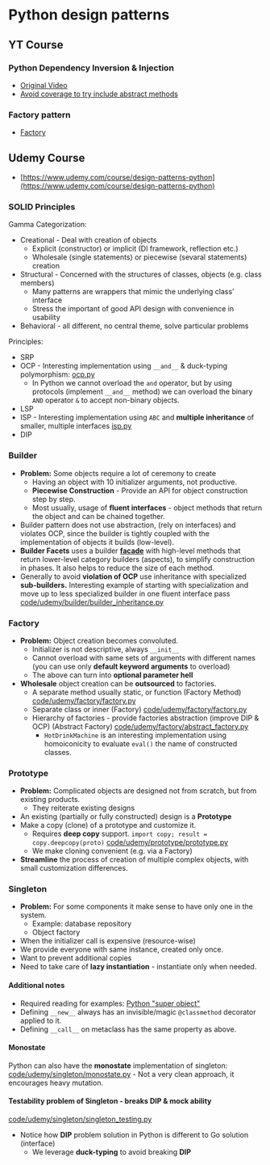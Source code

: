 # Python design patterns

## YT Course

### Python Dependency Inversion & Injection

- [Original Video](https://www.youtube.com/watch?v=2ejbLVkCndI)
- [Avoid coverage to try include abstract methods](code/youtube/.coveragerc)

### Factory pattern

- [Factory](https://www.youtube.com/watch?v=s_4ZrtQs8Do)

## Udemy Course

- [https://www.udemy.com/course/design-patterns-python](https://www.udemy.com/course/design-patterns-python)

### SOLID Principles

Gamma Categorization:

- Creational - Deal with creation of objects
  - Explicit (constructor) or implicit (DI framework, reflection etc.)
  - Wholesale (single statements) or piecewise (sevaral statements) creation
- Structural - Concerned with the structures of classes, objects (e.g. class members)
  - Many patterns are wrappers that mimic the underlying class' interface
  - Stress the important of good API design with convenience in usability
- Behavioral - all different, no central theme, solve particular problems

Principles:

- SRP
- OCP - Interesting implementation using `__and__` & duck-typing polymorphism: [ocp.py](code/udemy/SOLID/ocp.py)
  - In Python we cannot overload the `and` operator, but by using protocols (implement `__and__` method) we can overload the binary `AND` operator `&` to accept non-binary objects.
- LSP
- ISP - Interesting implementation using `ABC` and __multiple inheritance__ of smaller, multiple interfaces [isp.py](code/udemy/SOLID/isp.py)
- DIP

### Builder

- __Problem:__ Some objects require a lot of ceremony to create
  - Having an object with 10 initializer arguments, not productive.
  - __Piecewise Construction__ - Provide an API for object construction step by step.
  - Most usually, usage of __fluent interfaces__ - object methods that return the object and can be chained together.
- Builder pattern does not use abstraction, (rely on interfaces) and violates OCP, since the builder is tightly coupled with the implementation of objects it builds (low-level).
- __Builder Facets__ uses a builder [__facade__](code/udemy/builder/builder_facets.py) with high-level methods that return lower-level category builders (aspects), to simplify construction in phases. It also helps to reduce the size of each method.
- Generally to avoid __violation of OCP__ use inheritance with specialized __sub-builders.__ Interesting example of starting with specialization and move up to less specialized builder in one fluent interface pass [code/udemy/builder/builder_inheritance.py](code/udemy/builder/builder_inheritance.py)

### Factory

- __Problem:__ Object creation becomes convoluted.
  - Initializer is not descriptive, always `__init__`
  - Cannot overload with same sets of arguments with different names (you can use only __default keyword arguments__ to overload)
  - The above can turn into __optional parameter hell__
- __Wholesale__ object creation can be __outsourced__ to factories.
  - A separate method usually static, or function (Factory Method) [code/udemy/factory/factory.py](code/udemy/factory/factory.py)
  - Separate class or inner (Factory) [code/udemy/factory/factory.py](code/udemy/factory/factory.py)
  - Hierarchy of factories - provide factories abstraction (improve DIP & OCP) (Abstract Factory) [code/udemy/factory/abstract_factory.py](code/udemy/factory/abstract_factory.py)
    - `HotDrinkMachine` is an interesting implementation using homoiconicity to evaluate `eval()` the name of constructed classes.

### Prototype

- __Problem:__ Complicated objects are designed not from scratch, but from existing products.
  - They reiterate existing designs
- An existing (partially or fully constructed) design is a __Prototype__
- Make a copy (clone) of a prototype and customize it.
  - Requires __deep copy__ support. `import copy; result = copy.deepcopy(proto)` [code/udemy/prototype/prototype.py](code/udemy/prototype/prototype.py)
  - We make cloning convenient (e.g. via a Factory)
- __Streamline__ the process of creation of multiple complex objects, with small customization differences.

### Singleton

- __Problem:__ For some components it make sense to have only one in the system.
  - Example: database repository
  - Object factory
- When the initializer call is expensive (resource-wise)
- We provide everyone with same instance, created only once.
- Want to prevent additional copies
- Need to take care of __lazy instantiation__ - instantiate only when needed.

#### Additional notes

- Required reading for examples: [Python "super object"](https://stackoverflow.com/questions/9056955/what-does-super-in-new/9092004)
- Defining `__new__` always has an invisible/magic `@classmethod` decorator applied to it.
- Defining `__call__` on metaclass has the same property as above.

#### Monostate

Python can also have the __monostate__ implementation of singleton: [code/udemy/singleton/monostate.py](code/udemy/singleton/monostate.py) - Not a very clean approach, it encourages heavy mutation.

#### Testability problem of Singleton - breaks DIP & mock ability

[code/udemy/singleton/singleton_testing.py](code/udemy/singleton/singleton_testing.py)

- Notice how __DIP__ problem solution in Python is different to Go solution (interface)
  - We leverage __duck-typing__ to avoid breaking __DIP__